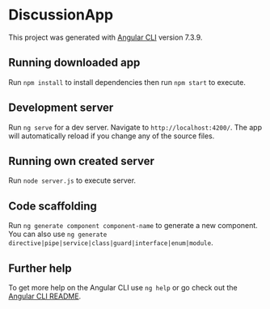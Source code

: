 # DiscussionApp

This project was generated with [Angular CLI](https://github.com/angular/angular-cli) version 7.3.9.

## Running downloaded app

Run `npm install` to install dependencies then run `npm start` to execute.

## Development server

Run `ng serve` for a dev server. Navigate to `http://localhost:4200/`. The app will automatically reload if you change any of the source files.

## Running own created server

Run `node server.js` to execute server.

## Code scaffolding

Run `ng generate component component-name` to generate a new component. You can also use `ng generate directive|pipe|service|class|guard|interface|enum|module`.

## Further help

To get more help on the Angular CLI use `ng help` or go check out the [Angular CLI README](https://github.com/angular/angular-cli/blob/master/README.md).
